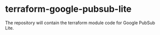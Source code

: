 # terraform-google-pubsub-lite
The repository will contain the terraform module code for Google PubSub Lite.
